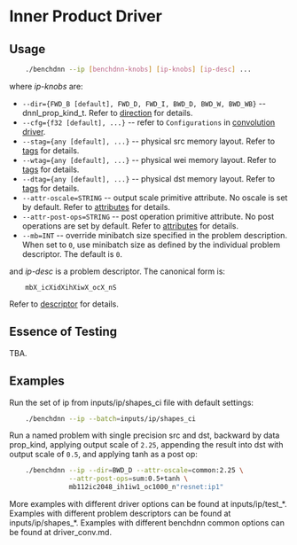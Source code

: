 # Inner Product Driver

## Usage
``` sh
    ./benchdnn --ip [benchdnn-knobs] [ip-knobs] [ip-desc] ...
```

where *ip-knobs* are:

 - `--dir={FWD_B [default], FWD_D, FWD_I, BWD_D, BWD_W, BWD_WB}`
            -- dnnl_prop_kind_t. Refer to [direction](knobs_dir.md) for details.
 - `--cfg={f32 [default], ...}` -- refer to ``Configurations`` in
            [convolution driver](driver_conv.md).
 - `--stag={any [default], ...}` -- physical src memory layout.
            Refer to [tags](knobs_tag.md) for details.
 - `--wtag={any [default], ...}` -- physical wei memory layout.
            Refer to [tags](knobs_tag.md) for details.
 - `--dtag={any [default], ...}` -- physical dst memory layout.
            Refer to [tags](knobs_tag.md) for details.
 - `--attr-oscale=STRING` -- output scale primitive attribute. No oscale is
            set by default. Refer to [attributes](knobs_attr.md) for details.
 - `--attr-post-ops=STRING` -- post operation primitive attribute. No post
            operations are set by default. Refer to [attributes](knobs_attr.md)
            for details.
 - `--mb=INT` -- override minibatch size specified in the problem description.
             When set to `0`, use minibatch size as defined by the individual
             problem descriptor. The default is `0`.

and *ip-desc* is a problem descriptor. The canonical form is:
```
    mbX_icXidXihXiwX_ocX_nS
```
Refer to [descriptor](knobs_desc.md) for details.

## Essence of Testing
TBA.


## Examples

Run the set of ip from inputs/ip/shapes_ci file with default settings:
``` sh
    ./benchdnn --ip --batch=inputs/ip/shapes_ci
```

Run a named problem with single precision src and dst, backward by data
prop_kind, applying output scale of `2.25`, appending the result into dst with
output scale of `0.5`, and applying tanh as a post op:
``` sh
    ./benchdnn --ip --dir=BWD_D --attr-oscale=common:2.25 \
               --attr-post-ops=sum:0.5+tanh \
               mb112ic2048_ih1iw1_oc1000_n"resnet:ip1"
```

More examples with different driver options can be found at inputs/ip/test_\*.
Examples with different problem descriptors can be found at
inputs/ip/shapes_\*. Examples with different benchdnn common options can be
found at driver_conv.md.
